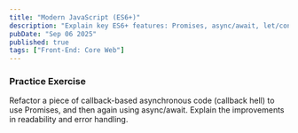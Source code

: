 ```yaml
---
title: "Modern JavaScript (ES6+)"
description: "Explain key ES6+ features: Promises, async/await, let/const, arrow functions, and modules. Discuss the browser's event loop."
pubDate: "Sep 06 2025"
published: true
tags: ["Front-End: Core Web"]
---
```


### Practice Exercise

Refactor a piece of callback-based asynchronous code (callback hell) to use Promises, and then again using async/await. Explain the improvements in readability and error handling.
